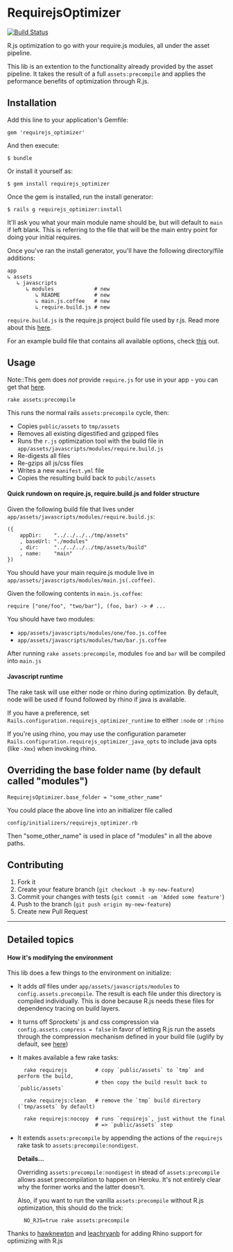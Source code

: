 # RequirejsOptimizer

[![Build Status](https://secure.travis-ci.org/jtrim/requirejs_optimizer.png?branch=master)](http://travis-ci.org/jtrim/requirejs_optimizer)

R.js optimization to go with your require.js modules, all under the asset
pipeline.

This lib is an extention to the functionality already provided by the asset pipeline. It takes the result of a full `assets:precompile` and applies the peformance benefits of optimization through R.js.

## Installation

Add this line to your application's Gemfile:

    gem 'requirejs_optimizer'

And then execute:

    $ bundle

Or install it yourself as:

    $ gem install requirejs_optimizer

Once the gem is installed, run the install generator:

    $ rails g requirejs_optimizer:install

It'll ask you what your main module name should be, but will default to `main` if left blank.
This is referring to the file that will be the main entry point for doing your initial requires.

Once you've ran the install generator, you'll have the following directory/file additions:

    app
    ↳ assets
       ↳ javascripts
          ↳ modules             # new
             ↳ README           # new
             ↳ main.js.coffee   # new
             ↳ require.build.js # new

`require.build.js` is the require.js project build file used by r.js.  Read more about this [here](http://requirejs.org/docs/optimization.html#wholeproject).

For an example build file that contains all available options, check [this](https://github.com/jrburke/r.js/blob/master/build/example.build.js) out.

## Usage

Note::This gem does *not* provide `require.js` for use in your app - you can get that [here](http://requirejs.org/docs/download.html#requirejs).

    rake assets:precompile

This runs the normal rails `assets:precompile` cycle, then:

- Copies `public/assets` to `tmp/assets`
- Removes all existing digestified and gzipped files
- Runs the `r.js` optimization tool with the build file in `app/assets/javascripts/modules/require.build.js`
- Re-digests all files
- Re-gzips all js/css files
- Writes a new `manifest.yml` file
- Copies the resulting build back to `pubilc/assets`

#### Quick rundown on require.js, require.build.js and folder structure

Given the following build file that lives under
`app/assets/javascripts/modules/require.build.js`:

    ({
        appDir:    "../../../../tmp/assets"
        , baseUrl: "./modules"
        , dir:     "../../../../tmp/assets/build"
        , name:    "main"
    })

You should have your main require.js module live in `app/assets/javascripts/modules/main.js(.coffee)`.

Given the following contents in `main.js.coffee`:

    require ["one/foo", "two/bar"], (foo, bar) -> # ...

You should have two modules:

- `app/assets/javascripts/modules/one/foo.js.coffee`
- `app/assets/javascripts/modules/two/bar.js.coffee`

After running `rake assets:precompile`, modules `foo` and `bar` will be compiled into `main.js`

#### Javascript runtime

The rake task will use either node or rhino during optimization.  By default, node will be used if found followed by rhino if java is available.

If you have a preference, set `Rails.configuration.requirejs_optimizer_runtime` to either `:node` or `:rhino`

If you're using rhino, you may use the configuration parameter `Rails.configuration.requirejs_optimizer_java_opts` to include java opts (like `-Xmx`) when invoking rhino.


## Overriding the base folder name (by default called "modules")

    RequirejsOptimizer.base_folder = "some_other_name"

You could place the above line into an initializer file called

    config/initializers/requirejs_optimizer.rb

Then "some_other_name" is used in place of "modules" in all the above paths.


## Contributing

1. Fork it
2. Create your feature branch (`git checkout -b my-new-feature`)
3. Commit your changes *with* tests (`git commit -am 'Added some feature'`)
4. Push to the branch (`git push origin my-new-feature`)
5. Create new Pull Request

---

<a name="details"></a>
## Detailed topics

#### How it's modifying the environment

This lib does a few things to the environment on initialize:

- It adds *all* files under `app/assets/javascripts/modules` to
  `config.assets.precompile`. The result is each file under this
  directory is compiled individually. This is done because R.js
  needs these files for dependency tracing on build layers.
- It turns off Sprockets' js and css compression via
  `config.assets.compress = false` in favor of letting R.js run
  the assets through the compression mechanism defined in your
  build file (uglify by default, see
  [here](https://github.com/jrburke/r.js/blob/master/build/example.build.js))
- It makes available a few rake tasks:

        rake requirejs         # copy `public/assets` to `tmp` and perform the build,
                               # then copy the build result back to `public/assets`

        rake requirejs:clean   # remove the `tmp` build directory (`tmp/assets` by default)

        rake requirejs:nocopy  # runs `requirejs`, just without the final
                               # => `public/assets` step

- It extends `assets:precompile` by appending the actions of the
  `requirejs` rake task to `assets:precompile:nondigest`.

  **Details...**

  Overriding `assets:precompile:nondigest` in stead of `assets:precompile`
  allows asset precompilation to happen on Heroku. It's not entirely
  clear why the former works and the latter doesn't.

  Also, if you want to run the vanilla `assets:precompile` without R.js
  optimization, this should do the trick:

        NO_RJS=true rake assets:precompile

Thanks to [hawknewton](https://github.com/hawknewton) and [leachryanb](https://github.com/leachryanb) for adding Rhino support for optimizing
with R.js
